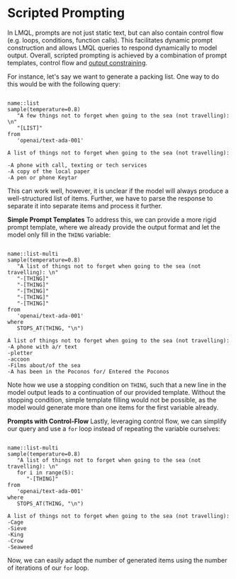 # Scripted Prompting

In LMQL, prompts are not just static text, but can also contain control flow (e.g. loops, conditions, function calls). This facilitates dynamic prompt construction and allows LMQL queries to respond dynamically to model output. Overall, scripted prompting is achieved by a combination of prompt templates, control flow and [output constraining](constraints.md).

For instance, let's say we want to generate a packing list. One way to do this would be with the following query:

```{lmql}
  
name::list
sample(temperature=0.8)
   "A few things not to forget when going to the sea (not travelling): \n"
   "[LIST]"
from
   'openai/text-ada-001'
```

```model-output
A list of things not to forget when going to the sea (not travelling):

-A phone with call, texting or tech services
-A copy of the local paper
-A pen or phone Keytar
```

This can work well, however, it is unclear if the model will always produce a well-structured list of items. Further, we have to parse the response to separate it into separate items and process it further.

**Simple Prompt Templates** To address this, we can provide a more rigid prompt template, where we already provide the output format and let the model only fill in the `THING` variable:

```{lmql}

name::list-multi
sample(temperature=0.8)
   "A list of things not to forget when going to the sea (not travelling): \n"
   "-[THING]"
   "-[THING]"
   "-[THING]"
   "-[THING]"
   "-[THING]"
from
   'openai/text-ada-001'
where
   STOPS_AT(THING, "\n")
```

```model-output
A list of things not to forget when going to the sea (not travelling):
-A phone with a/r text
-pletter
-accoon
-Films about/of the sea
-A has been in the Poconos for/ Entered the Poconos
```

Note how we use a stopping condition on `THING`, such that a new line in the model output leads to a continuation of our provided template. Without the stopping condition, simple template filling would not be possible, as the model would generate more than one items for the first variable already.

**Prompts with Control-Flow** Lastly, leveraging control flow, we can simplify our query and use a `for` loop instead of repeating the variable ourselves:

```{lmql}

name::list-multi
sample(temperature=0.8)
   "A list of things not to forget when going to the sea (not travelling): \n"
   for i in range(5):
      "-[THING]"
from
   'openai/text-ada-001'
where
   STOPS_AT(THING, "\n")
```

```model-output
A list of things not to forget when going to the sea (not travelling):
-Cage
-Sieve
-King
-Crow
-Seaweed
```



Now, we can easily adapt the number of generated items using the number of iterations of our `for` loop.